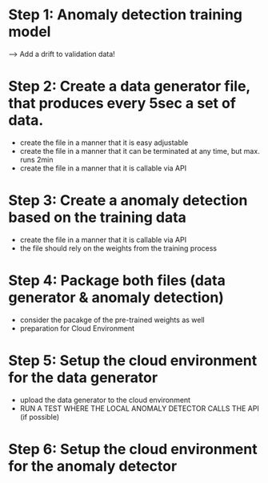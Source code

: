 # Step 1: Anomaly detection training model

--> Add a drift to validation data!


# Step 2: Create a data generator file, that produces every 5sec a set of data.
- create the file in a manner that it is easy adjustable
- create the file in a manner that it can be terminated at any time, but max. runs 2min
- create the file in a manner that it is callable via API

# Step 3: Create a anomaly detection based on the training data
- create the file in a manner that it is callable via API
- the file should rely on the weights from the training process

# Step 4: Package both files (data generator & anomaly detection)
- consider the pacakge of the pre-trained weights as well
- preparation for Cloud Environment

# Step 5: Setup the cloud environment for the data generator
- upload the data generator to the cloud environment
- RUN A TEST WHERE THE LOCAL ANOMALY DETECTOR CALLS THE API (if possible)

# Step 6: Setup the cloud environment for the anomaly detector